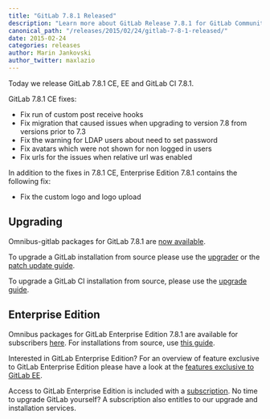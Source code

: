 ```yaml
---
title: "GitLab 7.8.1 Released"
description: "Learn more about GitLab Release 7.8.1 for GitLab Community Edition (CE) and Enterprise Edition (EE)"
canonical_path: "/releases/2015/02/24/gitlab-7-8-1-released/"
date: 2015-02-24
categories: releases
author: Marin Jankovski
author_twitter: maxlazio
---
```


Today we release GitLab 7.8.1 CE, EE and GitLab CI 7.8.1.


GitLab 7.8.1 CE fixes:

- Fix run of custom post receive hooks
- Fix migration that caused issues when upgrading to version 7.8 from versions prior to 7.3
- Fix the warning for LDAP users about need to set password
- Fix avatars which were not shown for non logged in users
- Fix urls for the issues when relative url was enabled

In addition to the fixes in 7.8.1 CE, Enterprise Edition 7.8.1 contains the following fix:

- Fix the custom logo and logo upload

<!-- more -->

## Upgrading

Omnibus-gitlab packages for GitLab 7.8.1 are [now available](/install/).

To upgrade a GitLab installation from source please use the
[upgrader](http://doc.gitlab.com/ce/update/upgrader.html) or the [patch update
guide](http://doc.gitlab.com/ce/update/patch_versions.html).

To upgrade a GitLab CI installation from source, please use the [upgrade guide](https://gitlab.com/gitlab-org/gitlab-ci/blob/master/doc/update/patch_versions.md).

## Enterprise Edition

Omnibus packages for GitLab Enterprise Edition 7.8.1 are available for subscribers [here](https://gitlab.com/subscribers/gitlab-ee/blob/master/doc/install/packages.md). For installations from source, use [this guide](https://gitlab.com/subscribers/gitlab-ee/blob/master/doc/update/patch_versions.md).

Interested in GitLab Enterprise Edition?
For an overview of feature exclusive to GitLab Enterprise Edition please have a look at the [features exclusive to GitLab EE](/features/#enterprise).

Access to GitLab Enterprise Edition is included with a [subscription](/pricing/).
No time to upgrade GitLab yourself?
A subscription also entitles to our upgrade and installation services.
